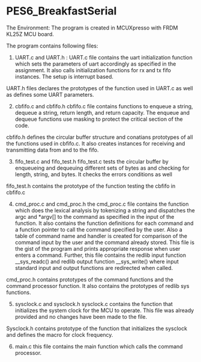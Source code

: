 # PES6_BreakfastSerial
The Environment:
The program is created in MCUXpresso with FRDM KL25Z MCU board.

The program contains following files:

1.	UART.c and UART.h :
UART.c file contains the uart initialization function which sets the parameters of uart accordingly as specified in the assignment. It also calls initialization functions for rx and tx fifo instances. The setup is interrupt based.
 
UART.h files declares the prototypes of the function used in UART.c as well as defines some UART parameters.

2.	cbfifo.c and cbfifo.h
cbfifo.c file contains functions to enqueue a string, dequeue a string, return length, and return capacity. The enqueue and dequeue functions use masking to protect the critical section of the code.

cbfifo.h defines the circular buffer structure and conatians prototypes of all the functions used in cbfifo.c. It also creates instances for receiving and transmitting data from and to the fifo.

3.	fifo_test.c and fifo_test.h
fifo_test.c tests the circular buffer by enqueueing and dequeuing different sets of bytes as and checking for length, string, and bytes. It checks the errors conditions as well

fifo_test.h contains the prototype of the function testing the cbfifo in cbfifo.c

4.	cmd_proc.c and cmd_proc.h
the cmd_proc.c file contains the function which does the lexical analysis by tokenizing a string and dispatches the argc and *argv[] to the command as specified in the input of the function. It also contains the function definitions for each command and a function pointer to call the command specified by the user. Also a table of command name and handler is created for comparison of the command input by the user and the command already stored. This file is the gist of the program and prints appropriate response when user enters a command. Further, this file contains the redlib input function __sys_readc() and redlib output function __sys_write() where input standard input and output functions are redirected when called.

cmd_proc.h contains prototypes of the command functions and the command processor function. It also contains the prototypes of redlib sys functions.

5.	sysclock.c and sysclock.h
sysclock.c contains the function that initializes the system clock for the MCU to operate. This file was already provided and no changes have been made to the file.

Sysclock.h contains prototype of the function that initializes the sysclock and defines the macro for clock frequency.


6.	main.c
this file contains the main function which calls the command processor. 

